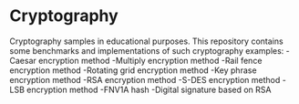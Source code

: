 # Cryptography
Cryptography samples in educational purposes.
This repository contains some benchmarks and implementations of such cryptography examples:
-Caesar encryption method
-Multiply encryption method
-Rail fence encryption method
-Rotating grid encryption method
-Key phrase encryption method
-RSA encryption method
-S-DES encryption method
-LSB encryption method
-FNV1A hash
-Digital signature based on RSA
